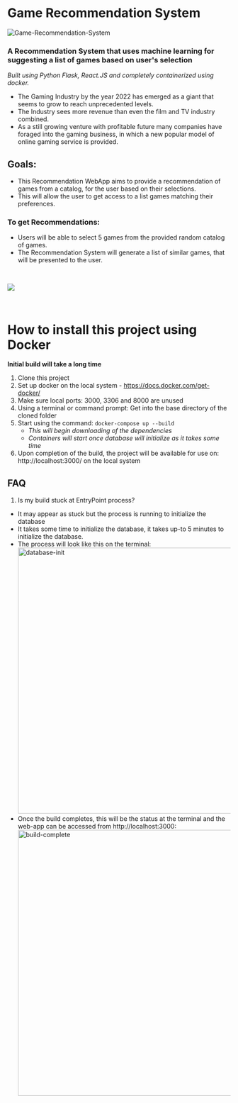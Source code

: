 # Game Recommendation System

<img  src='https://i.imgur.com/WLdemz3.png' alt='Game-Recommendation-System'>

<br/>

### A Recommendation System that uses machine learning for suggesting a list of games based on user's selection

<em>Built using Python Flask, React.JS and completely containerized using docker.</em>
<br/>

- The Gaming Industry by the year 2022 has emerged as a giant that seems to grow to reach unprecedented levels.
- The Industry sees more revenue than even the film and TV industry combined.
- As a still growing venture with profitable future many companies have foraged into the gaming business, in which a new popular model of online gaming service is provided.

## Goals:

- This Recommendation WebApp aims to provide a recommendation of games from a catalog, for the user based on their selections.
- This will allow the user to get access to a list games matching their preferences.

### To get Recommendations:

- Users will be able to select 5 games from the provided random catalog of games.
- The Recommendation System will generate a list of similar games, that will be presented to the user.

<br/>

![](./GameRecommender_Preview.gif)

<br/>

# How to install this project using Docker

<strong>Initial build will take a long time</strong>

1. Clone this project
2. Set up docker on the local system - https://docs.docker.com/get-docker/
3. Make sure local ports: 3000, 3306 and 8000 are unused
4. Using a terminal or command prompt: Get into the base directory of the cloned folder
5. Start using the command: `docker-compose up --build`
   - <em>This will begin downloading of the dependencies</em>
   - <em>Containers will start once database will initialize as it takes some time</em>
6. Upon completion of the build, the project will be available for use on: http://localhost:3000/ on the local system

## FAQ

1. Is my build stuck at EntryPoint process?
  - It may appear as stuck but the process is running to initialize the database
  - It takes some time to initialize the database, it takes up-to 5 minutes to initialize the database.
  - The process will look like this on the terminal:
    <br/>
    <img width="600px" src="https://i.imgur.com/hhxTylz.jpg" alt="database-init">
  - Once the build completes, this will be the status at the terminal and the   web-app can be accessed from http://localhost:3000:
    <br/>
    <img width="600px" src="https://i.imgur.com/BKUf6SC.png" alt="build-complete">
